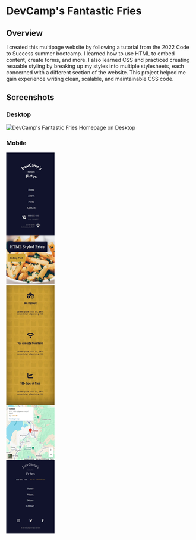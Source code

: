 # DevCamp's Fantastic Fries

## Overview
I created this multipage website by following a tutorial from the 2022 Code to Success summer bootcamp. I learned how to use HTML to embed content, create forms, and more. I also learned CSS and practiced creating resuable styling by breaking up my styles into multiple stylesheets, each concerned with a different section of the website. This project helped me gain experience writing clean, scalable, and maintainable CSS code.

## Screenshots
### Desktop
<img width="1755" height="2439" alt="DevCamp's Fantastic Fries Homepage on Desktop" src="https://github.com/user-attachments/assets/726a2731-f3aa-4cab-b782-721a60e1b8ea" />

### Mobile
![DevCamp's Fantastic Fries Homepage on Mobile](./homepage-mobile.jpeg)
